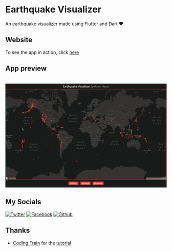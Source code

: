 # Earthquake Visualizer

An earthquake visualizer made using Flutter and Dart ❤.

## Website

To see the app in action, click [here](https://earthquake-visualization.web.app/#/)

## App preview

<br>

<img src="screenshots/homepage.png" alt="drawing">

## My Socials

[![Twitter][1.1]][1]
[![Facebook][2.1]][2]
[![Github][3.1]][3]

[1.1]: http://i.imgur.com/tXSoThF.png "twitter icon with padding"
[2.1]: http://i.imgur.com/P3YfQoD.png "facebook icon with padding"
[3.1]: http://i.imgur.com/0o48UoR.png "github icon with padding"

## Thanks

- [Coding Train](https://www.youtube.com/watch?v=HyAeZKWWuxA) for the [tutorial](https://www.youtube.com/watch?v=ZiYdOwOrGyc)



[1]: http://www.twitter.com/ikramhasandev
[2]: http://www.facebook.com/ihni7/
[3]: https://github.com/ikramhasan/
